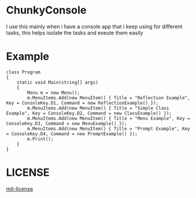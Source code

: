 # ChunkyConsole
I use this mainly when i have a console app that i keep using for different tasks, this helps isolate the tasks and exeute them easily

# Example

    class Program
    {
        static void Main(string[] args)
        {
            Menu m = new Menu();
            m.MenuItems.Add(new MenuItem() { Title = "Reflection Example", Key = ConsoleKey.D1, Command = new ReflectionExample() });
            m.MenuItems.Add(new MenuItem() { Title = "Simple Class Example", Key = ConsoleKey.D2, Command = new ClassExample() });
            m.MenuItems.Add(new MenuItem() { Title = "Menu Example", Key = ConsoleKey.D3, Command = new MenuExample() });
            m.MenuItems.Add(new MenuItem() { Title = "Prompt Example", Key = ConsoleKey.D4, Command = new PromptExample() });
            m.Print();
        }
    }
    
# LICENSE
[mit-license](http://www.opensource.org/licenses/mit-license.php)

###
